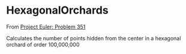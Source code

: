 # HexagonalOrchards

From [Project Euler: Problem 351](https://projecteuler.net/problem=351)

Calculates the number of points hidden from the center in a hexagonal orchard of order 100,000,000